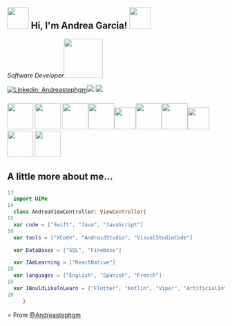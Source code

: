 
<h2>  <img  src="https://media.giphy.com/media/3o6Zt5eJWfaJEUKYbm/giphy.gif" width="50"> Hi, I'm Andrea Garcia! <img src="https://media.giphy.com/media/3o6Zt5eJWfaJEUKYbm/giphy.gif" width="50">
</h2>
<img align='right' 
<p><em>Software Developer<img src="https://cdn-images-1.medium.com/fit/t/1600/480/1*vMuzAesLiPp2TerWlaTfYw.png" width="90"> 
</em></p>

[![Linkedin: Andreastephgm](https://img.shields.io/badge/-Andreastephgm-blue?style=flat-square&logo=Linkedin&logoColor=white&link=https://www.linkedin.com/in/thaianebraga/)](https://www.linkedin.com/in/andrea-stefanny-garcia-mejia-8b2074123/)[![](https://img.shields.io/badge/Gmail-andreagarciamejia46@gmail.com-red)](mailto:andreagarciamejia46@gmail.com)
[![](https://img.shields.io/badge/Outlook-andreagarcia0203@hotmail.com-blue)](mailto:andreagarcia0203@hotmail.com)

### <img src="https://media.giphy.com/media/lps4SraLFpmDuC4SvD/giphy.gif" width="60">  <img src="https://media.giphy.com/media/lps4SraLFpmDuC4SvD/giphy.gif" width="60"> <img src="https://media.giphy.com/media/lps4SraLFpmDuC4SvD/giphy.gif" width="60"><img src="https://media.giphy.com/media/lps4SraLFpmDuC4SvD/giphy.gif" width="60"><img src="https://media.giphy.com/media/lps4SraLFpmDuC4SvD/giphy.gif" width="50"><img src="https://media.giphy.com/media/lps4SraLFpmDuC4SvD/giphy.gif" width="60"><img src="https://media.giphy.com/media/lps4SraLFpmDuC4SvD/giphy.gif" width="60"><img src="https://media.giphy.com/media/lps4SraLFpmDuC4SvD/giphy.gif" width="50"><img src="https://media.giphy.com/media/lps4SraLFpmDuC4SvD/giphy.gif" width="60"> <img src="https://media.giphy.com/media/lps4SraLFpmDuC4SvD/giphy.gif" width="60">
<h2>A little more about me...</h2>

```swift
13
  import UIMe
14
  class AndreaViewController: ViewController{
15
  var code = ["Swift", "Java", "JavaScript"]
16
  var tools = ["XCode", "AndroidStudio", "VisualStudioCode"]

  var DataBases = ["SQL", "Firebase"]

  var IAmLearning = ["ReactNative"]
18
  var languages = ["English", "Spanish", "French"]
19
  var IWouldLikeToLearn = ["Flutter", "Kotlin", "Viper", "ArtificialIntelligence"]                  
20
     }
 ```    
⭐️ From [@Andreastephgm](https://github.com/Andreastephgm)
